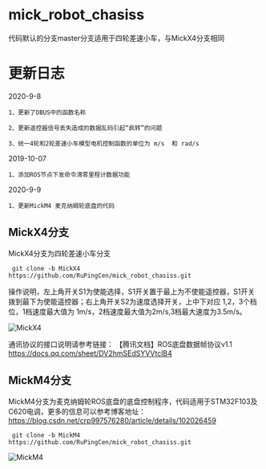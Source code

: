 # mick_robot_chasiss
代码默认的分支master分支适用于四轮差速小车，与MickX4分支相同

# 更新日志

2020-9-8

	1、更新了DBUS中的函数名称
	
	2、更新遥控器信号丢失造成的数据乱码引起“疯转”的问题
	
	3、统一4轮和2轮差速小车模型电机控制函数的单位为 m/s  和 rad/s 
 
 2019-10-07
 
	1、添加ROS节点下发命令清零里程计数据功能
 
 2020-9-9 
 
	1、更新MickM4 麦克纳姆轮底盘的代码
	
## MickX4分支
MickX4分支为四轮差速小车分支

```
 git clone -b MickX4 https://github.com/RuPingCen/mick_robot_chasiss.git
```

操作说明，左上角开关S1为使能选择，S1开关置于最上为不使能遥控器，S1开关拨到最下为使能遥控器；右上角开关S2为速度选择开关，上中下对应 1,2，3个档位，1档速度最大值为 1m/s，2档速度最大值为2m/s,3档最大速度为3.5m/s。
        
![MickX4](https://github.com/RuPingCen/mick_robot_chasiss/raw/master/Reference/mickx4.png)

通讯协议的接口说明请参考链接： 【腾讯文档】ROS底盘数据帧协议v1.1
https://docs.qq.com/sheet/DV2hmSEdSYVVtclB4

## MickM4分支
MickM4分支为麦克纳姆轮ROS底盘的底盘控制程序，代码适用于STM32F103及C620电调，更多的信息可以参考博客地址：https://blog.csdn.net/crp997576280/article/details/102026459

```
 git clone -b MickM4 https://github.com/RuPingCen/mick_robot_chasiss.git
```
![MickM4](https://github.com/RuPingCen/mick_robot_chasiss/raw/master/Reference/MickM4.png)

